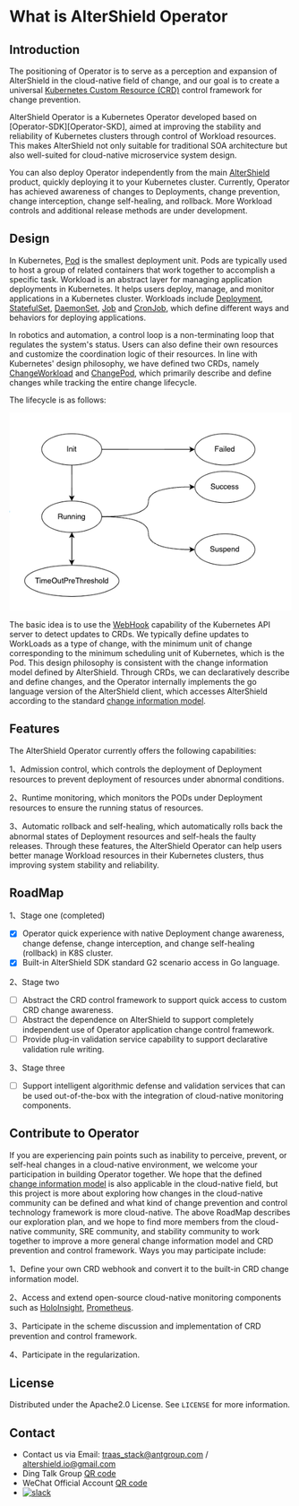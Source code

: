 # What is AlterShield Operator
## Introduction
The positioning of Operator is to serve as a perception and expansion of AlterShield in the cloud-native field of change, and our goal is to create a universal [Kubernetes Custom Resource (CRD)][CRD] control framework for change prevention.

AlterShield Operator is a Kubernetes Operator developed based on [Operator-SDK][Operator-SKD], aimed at improving the stability and reliability of Kubernetes clusters through control of Workload resources. This makes AlterShield not only suitable for traditional SOA architecture but also well-suited for cloud-native microservice system design.

You can also deploy Operator independently from the main [AlterShield][AlterShield] product, quickly deploying it to your Kubernetes cluster. Currently, Operator has achieved awareness of changes to Deployments, change prevention, change interception, change self-healing, and rollback. 
More Workload controls and additional release methods are under development.

## Design
In Kubernetes, [Pod][Pod] is the smallest deployment unit. Pods are typically used to host a group of related containers that work together to accomplish a specific task. Workload is an abstract layer for managing application deployments in Kubernetes. It helps users deploy, manage, and monitor applications in a Kubernetes cluster. Workloads include [Deployment][Deployment], [StatefulSet][StatefulSet], [DaemonSet][DaemonSet], [Job][Job] and [CronJob][CronJob], which define different ways and behaviors for deploying applications.

In robotics and automation, a control loop is a non-terminating loop that regulates the system's status. Users can also define their own resources and customize the coordination logic of their resources. In line with Kubernetes' design philosophy, we have defined two CRDs, namely [ChangeWorkload][Change WorkLoad] and [ChangePod][Change Pod], which primarily describe and define changes while tracking the entire change lifecycle.

The lifecycle is as follows:

![img.png](docs/lifecycle.png)

The basic idea is to use the [WebHook][WebHook] capability of the Kubernetes API server to detect updates to CRDs. We typically define updates to WorkLoads as a type of change, with the minimum unit of change corresponding to the minimum scheduling unit of Kubernetes, which is the Pod. This design philosophy is consistent with the change information model defined by AlterShield. Through CRDs, we can declaratively describe and define changes, and the Operator internally implements the go language version of the AlterShield client, which accesses AlterShield according to the standard [change information model][ChangeModel].


## Features
The AlterShield Operator currently offers the following capabilities:

1、Admission control, which controls the deployment of Deployment resources to prevent deployment of resources under abnormal conditions.

2、Runtime monitoring, which monitors the PODs under Deployment resources to ensure the running status of resources.

3、Automatic rollback and self-healing, which automatically rolls back the abnormal states of Deployment resources and self-heals the faulty releases. Through these features, the AlterShield Operator can help users better manage Workload resources in their Kubernetes clusters, thus improving system stability and reliability.

## RoadMap
1、Stage one (completed)
- [x] Operator quick experience with native Deployment change awareness, change defense, change interception, and change self-healing (rollback) in K8S cluster.
- [x] Built-in AlterShield SDK standard G2 scenario access in Go language.

2、Stage two
- [ ] Abstract the CRD control framework to support quick access to custom CRD change awareness.
- [ ] Abstract the dependence on AlterShield to support completely independent use of Operator application change control framework.
- [ ] Provide plug-in validation service capability to support declarative validation rule writing.

3、Stage three
- [ ] Support intelligent algorithmic defense and validation services that can be used out-of-the-box with the integration of cloud-native monitoring components.


## Contribute to Operator

If you are experiencing pain points such as inability to perceive, prevent, or self-heal changes in a cloud-native environment, we welcome your participation in building Operator together.
We hope that the defined [change information model][ChangeModel] is also applicable in the cloud-native field, but this project is more about exploring how changes in the cloud-native community can be defined and what kind of change prevention and control technology framework is more cloud-native. The above RoadMap describes our exploration plan, and we hope to find more members from the cloud-native community, SRE community, and stability community to work together to improve a more general change information model and CRD prevention and control framework.
Ways you may participate include:

1、Define your own CRD webhook and convert it to the built-in CRD change information model.

2、Access and extend open-source cloud-native monitoring components such as [HoloInsight][HoloInsight], [Prometheus][Prometheus].

3、Participate in the scheme discussion and implementation of CRD prevention and control framework.

4、Participate in the regularization.

<!-- LICENSE -->
<!-- LICENSE -->
## License

Distributed under the Apache2.0 License. See `LICENSE` for more information.


<!-- CONTACT -->
## Contact
- Contact us via Email: traas_stack@antgroup.com / altershield.io@gmail.com
- Ding Talk Group [QR code](./docs/dingtalk.png)
- WeChat Official Account [QR code](./docs/wechat.jpg)
- <a href="https://altershield.slack.com/"><img src="https://img.shields.io/badge/slack-AlterShield-0abd59?logo=slack" alt="slack" /></a>


[AlterShield]:https://github.com/traas-stack/altershield
[Change WorkLoad]:https://github.com/traas-stack/altershield-operator/blob/main/apis/app.ops.cloud.alipay.com/v1alpha1/changeworkload_types.go
[Change Pod]:https://github.com/traas-stack/altershield-operator/blob/main/apis/app.ops.cloud.alipay.com/v1alpha1/changepod_types.go
[ChangeModel]:https://traas-stack.github.io/altershield-docs/zh-CN/open-change-management-specification/change-model/
[Pod]:https://kubernetes.io/docs/concepts/workloads/pods/
[Operator-SDK]:https://sdk.operatorframework.io/
[CRD]:https://kubernetes.io/docs/concepts/extend-kubernetes/api-extension/custom-resources/
[Deployment]:https://kubernetes.io/docs/concepts/workloads/controllers/deployment/
[WebHook]:https://kubernetes.io/docs/reference/access-authn-authz/
[StatefulSet]:https://kubernetes.io/docs/concepts/workloads/controllers/statefulset/
[DaemonSet]:https://kubernetes.io/docs/concepts/workloads/controllers/daemonset/
[Job]:https://kubernetes.io/docs/concepts/workloads/controllers/job/
[CronJob]:https://kubernetes.io/docs/concepts/workloads/controllers/cron-jobs/
[HoloInsight]:https://github.com/traas-stack/holoinsight
[Prometheus]:https://prometheus.io/
